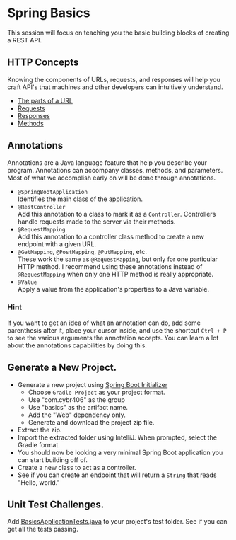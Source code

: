 # Spring Basics

This session will focus on teaching you the basic building blocks of creating a
REST API.

## HTTP Concepts

Knowing the components of URLs, requests, and responses will help you craft
API's that machines and other developers can intuitively understand.

* [The parts of a URL](https://developer.mozilla.org/en-US/docs/Learn/Common_questions/What_is_a_URL)
* [Requests](https://developer.mozilla.org/en-US/docs/Web/HTTP/Overview#Requests)
* [Responses](https://developer.mozilla.org/en-US/docs/Web/HTTP/Overview#Responses)
* [Methods](https://developer.mozilla.org/en-US/docs/Web/HTTP/Methods)

## Annotations

Annotations are a Java language feature that help you describe your program.
Annotations can accompany classes, methods, and parameters. Most of what
we accomplish early on will be done through annotations.

* `@SpringBootApplication`  
  Identifies the main class of the application.
* `@RestController`  
  Add this annotation to a class to mark it as a `Controller`. Controllers
  handle requests made to the server via their methods.
* `@RequestMapping`  
  Add this annotation to a controller class method to create a new endpoint with
  a given URL.
* `@GetMapping`, `@PostMapping`, `@PutMapping`, etc.  
  These work the same as `@RequestMapping`, but only for one particular HTTP
  method. I recommend using these annotations instead of `@RequestMapping` when
  only one HTTP method is really appropriate.
* `@Value`  
  Apply a value from the application's properties to a Java variable.

### Hint

If you want to get an idea of what an annotation can do, add some parenthesis
after it, place your cursor inside, and use the shortcut `Ctrl + P` to see the
various arguments the annotation accepts. You can learn a lot about the
annotations capabilities by doing this.

## Generate a New Project.

* Generate a new project using
  [Spring Boot Initializer](https://start.spring.io/)
    * Choose `Gradle Project` as your project format.
    * Use "com.cybr406" as the group
    * Use "basics" as the artifact name.
    * Add the "Web" dependency only.
    * Generate and download the project zip file.
* Extract the zip.
* Import the extracted folder using IntelliJ. When prompted, select the Gradle
  format.
* You should now be looking a very minimal Spring Boot application you can
  start building off of.
* Create a new class to act as a controller.
* See if you can create an endpoint that will return a `String` that reads
  "Hello, world."
  
## Unit Test Challenges.

Add [BasicsApplicationTests.java](../files/BasicsApplicationTests.java) to your project's test folder. See if you can get all the tests passing.
